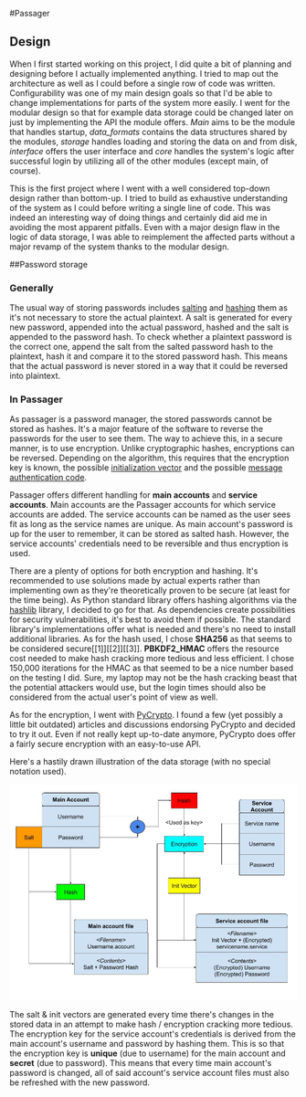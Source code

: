 #Passager

## Design
When I first started working on this project, I did quite a bit of planning and designing before I actually implemented
anything. I tried to map out the architecture as well as I could before a single row of code was written. Configurability
was one of my main design goals so that I'd be able to change implementations for parts of the system more easily. I went
for the modular design so that for example data storage could be changed later on just by implementing the API the module
offers. *Main* aims to be the module that handles startup, *data_formats* contains the data structures shared by the
modules, *storage* handles loading and storing the data on and from disk, *interface* offers the user interface and *core*
handles the system's logic after successful login by utilizing all of the other modules (except main, of course).

This is the first project where I went with a well considered top-down design rather than bottom-up. I tried to build as
exhaustive understanding of the system as I could before writing a single line of code. This was indeed an interesting
way of doing things and certainly did aid me in avoiding the most apparent pitfalls. Even with a major design flaw in the
logic of data storage, I was able to reimplement the affected parts without a major revamp of the system thanks to the
modular design.

##Password storage

### Generally
The usual way of storing passwords includes [salting] and [hashing] them as it's not necessary to store the actual
plaintext. A salt is generated for every new password, appended into the actual password, hashed and the salt is
appended to the password hash. To check whether a plaintext password is the correct one, append the salt from the salted
password hash to the plaintext, hash it and compare it to the stored password hash. This means that the actual password
is never stored in a way that it could be reversed into plaintext.

### In Passager
As passager is a password manager, the stored passwords cannot be stored as hashes. It's a major feature of the software
to reverse the passwords for the user to see them. The way to achieve this, in a secure manner, is to use encryption.
Unlike cryptographic hashes, encryptions can be reversed. Depending on the algorithm, this requires that the encryption
key is known, the possible [initialization vector] and the possible [message authentication code].

Passager offers different handling for **main accounts** and **service accounts**. Main accounts are the Passager
accounts for which service accounts are added. The service accounts can be named as the user sees fit as long as the
service names are unique. As main account's password is up for the user to remember, it can be stored as salted hash.
However, the service accounts' credentials need to be reversible and thus encryption is used.

There are a plenty of options for both encryption and hashing. It's recommended to use solutions made by actual experts
rather than implementing own as they're theoretically proven to be secure (at least for the time being). As Python
standard library offers hashing algorithms via the [hashlib] library, I decided to go for that. As dependencies create
possibilities for security vulnerabilities, it's best to avoid them if possible. The standard library's implementations
offer what is needed and there's no need to install additional libraries. As for the hash used, I chose **SHA256** as that
seems to be considered secure[[1]][[2]][[3]]. **PBKDF2_HMAC** offers the resource cost needed to make hash cracking more
tedious and less efficient. I chose 150,000 iterations for the HMAC as that seemed to be a nice number based on the
testing I did. Sure, my laptop may not be the hash cracking beast that the potential attackers would use, but the login
times should also be considered from the actual user's point of view as well.

As for the encryption, I went with [PyCrypto]. I found a few (yet possibly a little bit outdated) articles and discussions
endorsing PyCrypto and decided to try it out. Even if not really kept up-to-date anymore, PyCrypto does offer a fairly
secure encryption with an easy-to-use API.

Here's a hastily drawn illustration of the data storage (with no special notation used).

![](img/data_storage.jpg)

The salt & init vectors are generated every time there's changes in the stored data in an attempt to make hash / encryption
cracking more tedious. The encryption key for the service account's credentials is derived from the main account's
username and password by hashing them. This is so that the encryption key is **unique** (due to username) for the main
account and **secret** (due to password). This means that every time main account's password is changed, all of said
account's service account files must also be refreshed with the new password.

[salting]: https://en.wikipedia.org/wiki/Salt_(cryptography)
[hashing]: https://en.wikipedia.org/wiki/Cryptographic_hash_function
[initialization vector]: https://en.wikipedia.org/wiki/Initialization_vector
[message authentication code]: https://en.wikipedia.org/wiki/Message_authentication_code
[hashlib]: https://docs.python.org/3/library/hashlib.html

[PyCrypto]: https://www.dlitz.net/software/pycrypto/